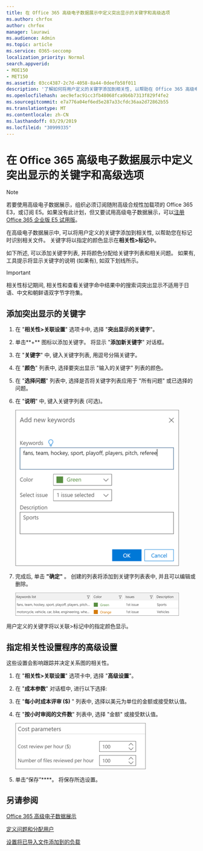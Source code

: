 ```yaml
---
title: 在 Office 365 高级电子数据展示中定义突出显示的关键字和高级选项
ms.author: chrfox
author: chrfox
manager: laurawi
ms.audience: Admin
ms.topic: article
ms.service: O365-seccomp
localization_priority: Normal
search.appverid:
- MOE150
- MET150
ms.assetid: 03cc4387-2c7d-4058-8a44-0deefb58f011
description: '了解如何将用户定义的关键字添加到相关性, 以帮助在 Office 365 高级电子数据展示中标记时识别相关文件, 并指定成本参数。  '
ms.openlocfilehash: aec9efac91cc3fb48068fca9b6b7313f829f4fe2
ms.sourcegitcommit: e7a776a04ef6ed5e287a33cfdc36aa2d72862b55
ms.translationtype: MT
ms.contentlocale: zh-CN
ms.lasthandoff: 03/29/2019
ms.locfileid: "30999335"
---
```

# <a name="define-highlighted-keywords-and-advanced-options-in-office-365-advanced-ediscovery"></a>在 Office 365 高级电子数据展示中定义突出显示的关键字和高级选项

> [!NOTE]
> 若要使用高级电子数据展示，组织必须订阅随附高级合规性加载项的 Office 365 E3，或订阅 E5。如果没有此计划，但又要试用高级电子数据展示，可以[注册 Office 365 企业版 E5 试用版](https://go.microsoft.com/fwlink/p/?LinkID=698279)。 
  
在高级电子数据展示中, 可以将用户定义的关键字添加到相关性, 以帮助您在标记时识别相关文件。 关键字将以指定的颜色显示在**相关性\>标记**中。 
  
如下所述, 可以添加关键字列表, 并将颜色分配给关键字列表和相关问题。 如果有, 工具提示将显示关键字的说明 (如果有), 如双下划线所示。
  
> [!IMPORTANT]
> 相关性标记期间, 相关性和查看关键字命中结果中的搜索词突出显示不适用于日语、中文和朝鲜语双字节字符集。 
  
## <a name="adding-highlighted-keywords"></a>添加突出显示的关键字

1. 在 "**相关性\>关联设置**" 选项卡中, 选择 "**突出显示的关键字**"。
    
2. 单击**+** 图标以添加关键字。 将显示 "**添加新关键字**" 对话框。 
    
3. 在 "**关键字**" 中, 键入关键字列表, 用逗号分隔关键字。 
    
4. 在 "**颜色**" 列表中, 选择要突出显示 "输入的关键字" 列表的颜色。 
    
5. 在 "**选择问题**" 列表中, 选择是否将关键字列表应用于 "所有问题" 或已选择的问题。 
    
6. 在 "**说明**" 中, 键入关键字列表 (可选)。
    
    ![添加新的关键字](media/1683a71f-0875-48fc-b4ef-01f3b0e8e8e9.png)
  
7. 完成后, 单击 **"确定"** 。 创建的列表将添加到关键字列表表中, 并且可以编辑或删除。 
    
    ![相关性设置关键字列表](media/a05d5ec0-8bde-470d-97e2-456b169281d6.png)
  
用户定义的关键字将以关联\>标记中的指定颜色显示。 
  
## <a name="specifying-relevance-setup-advanced-settings"></a>指定相关性设置程序的高级设置

这些设置会影响跟踪并决定关系图的相关性。
  
1. 在 "**相关性\>关联设置**" 选项卡中, 选择 "**高级设置**"。
    
2. 在 "**成本参数**" 对话框中, 进行以下选择: 
    
1. 在 "**每小时成本评审 ($)** " 列表中, 选择以美元为单位的金额或接受默认值。 
    
2. 在 "**按小时审阅的文件数**" 列表中, 选择 "金额" 或接受默认值。 
    
    ![成本参数的相关性设置](media/bab7b5b7-6297-4e7c-b0a6-ba5aa8b21787.png)
  
3. 单击“保存”****。 将保存所选设置。
    
## <a name="see-also"></a>另请参阅

[Office 365 高级电子数据展示](office-365-advanced-ediscovery.md)
  
[定义问题和分配用户](define-issues-and-assign-users.md)
  
[设置将已导入文件添加到的负载](set-up-loads-to-add-imported-files.md)

